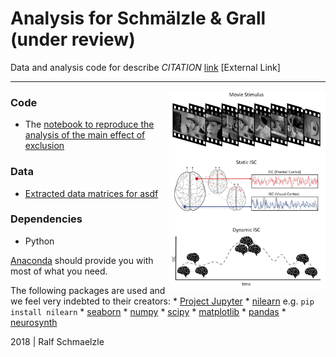 Analysis for Schmälzle & Grall (under review)
=============================================

Data and analysis code for describe *CITATION* [link](link) [External Link]

***

<img align="right" width=250px src=data/explainer_fig.png> 


### Code

-   The [notebook to reproduce the analysis of the main effect of
    exclusion](https://github.com/nomcomm/)

### Data

-   [Extracted data matrices for asdf](https://github.com/nomcomm/)

### Dependencies

-   Python

[Anaconda](http://continuum.io/downloads) should provide you with most of what
you need.

The following packages are used and we feel very indebted to their creators: \*
[Project Jupyter](https://github.com/jupyter) \*
[nilearn](https://github.com/nilearn) e.g. `pip install nilearn` \*
[seaborn](http://seaborn.pydata.org/) \* [numpy](http://www.numpy.org/) \*
[scipy](http://www.scipy.org/) \* [matplotlib](http://matplotlib.org/) \*
[pandas](http://pandas.pydata.org/) \*
[neurosynth](https://github.com/neurosynth)

2018 \| Ralf Schmaelzle
